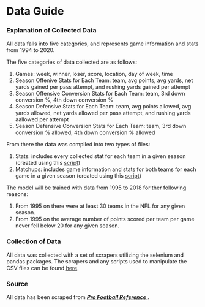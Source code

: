 # Data Guide 

### Explanation of Collected Data 
All data falls into five categories, and represents game information and stats from 1994 to 2020. 

The five categories of data collected are as follows:
1. Games: week, winner, loser, score, location, day of week, time
2. Season Offenive Stats for Each Team: team, avg points, avg yards, net yards gained per pass attempt, and rushing yards gained per attempt
3. Season Offensive Conversion Stats for Each Team: team, 3rd down conversion %, 4th down conversion %
4. Season Defensive Stats for Each Team: team, avg points allowed, avg yards allowed, net yards allowed per pass attempt, and rushing yards aallowed per attempt
5. Season Defensive Conversion Stats for Each Team: team, 3rd down conversion % allowed, 4th down conversion % allowed

From there the data was compiled into two types of files:
1. Stats: includes every collected stat for each team in a given season (created using this [script](/Data/WebScrapers/csvMerger.py))
2. Matchups: includes game information and stats for both teams for each game in a given season (created using this [script](/Data/WebScrapers/Matchup.py))

The model will be trained with data from 1995 to 2018 for ther following reasons: 
1. From 1995 on there were at least 30 teams in the NFL for any given season.
2. From 1995 on the average number of points scored per team per game never fell below 20 for any given season. 

### Collection of Data
All data was collected with a set of scrapers utilizing the selenium and pandas packages. The scrapers and any scripts used to manipulate the CSV files can be found [here](/Data/WebScrapers). 

### Source
All data has been scraped from <a href='https://www.pro-football-reference.com/'> _**Pro Football Reference**_ </a>. 

